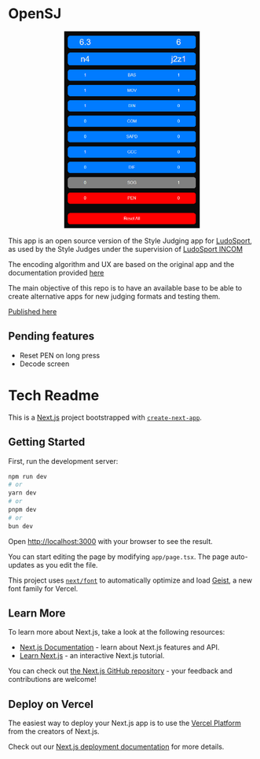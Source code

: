 # OpenSJ

<p align="center">
  <img src="public/main_screen.png" style="max-height: 400px; max-width: 400px;"/>
</p>

This app is an open source version of the Style Judging app for [LudoSport](https://www.ludosport.net), as used by the Style Judges under the supervision of [LudoSport INCOM](https://www.ludosportincom.org)

The encoding algorithm and UX are based on the original app and the documentation provided [here](https://github.com/anfive/style-codes)

The main objective of this repo is to have an available base to be able to create alternative apps for new judging formats and testing them.

[Published here](https://bphnx.github.io/openSJ/)

## Pending features
- Reset PEN on long press
- Decode screen

# Tech Readme

This is a [Next.js](https://nextjs.org) project bootstrapped with [`create-next-app`](https://nextjs.org/docs/app/api-reference/cli/create-next-app).

## Getting Started

First, run the development server:

```bash
npm run dev
# or
yarn dev
# or
pnpm dev
# or
bun dev
```

Open [http://localhost:3000](http://localhost:3000) with your browser to see the result.

You can start editing the page by modifying `app/page.tsx`. The page auto-updates as you edit the file.

This project uses [`next/font`](https://nextjs.org/docs/app/building-your-application/optimizing/fonts) to automatically optimize and load [Geist](https://vercel.com/font), a new font family for Vercel.

## Learn More

To learn more about Next.js, take a look at the following resources:

- [Next.js Documentation](https://nextjs.org/docs) - learn about Next.js features and API.
- [Learn Next.js](https://nextjs.org/learn) - an interactive Next.js tutorial.

You can check out [the Next.js GitHub repository](https://github.com/vercel/next.js) - your feedback and contributions are welcome!

## Deploy on Vercel

The easiest way to deploy your Next.js app is to use the [Vercel Platform](https://vercel.com/new?utm_medium=default-template&filter=next.js&utm_source=create-next-app&utm_campaign=create-next-app-readme) from the creators of Next.js.

Check out our [Next.js deployment documentation](https://nextjs.org/docs/app/building-your-application/deploying) for more details.

